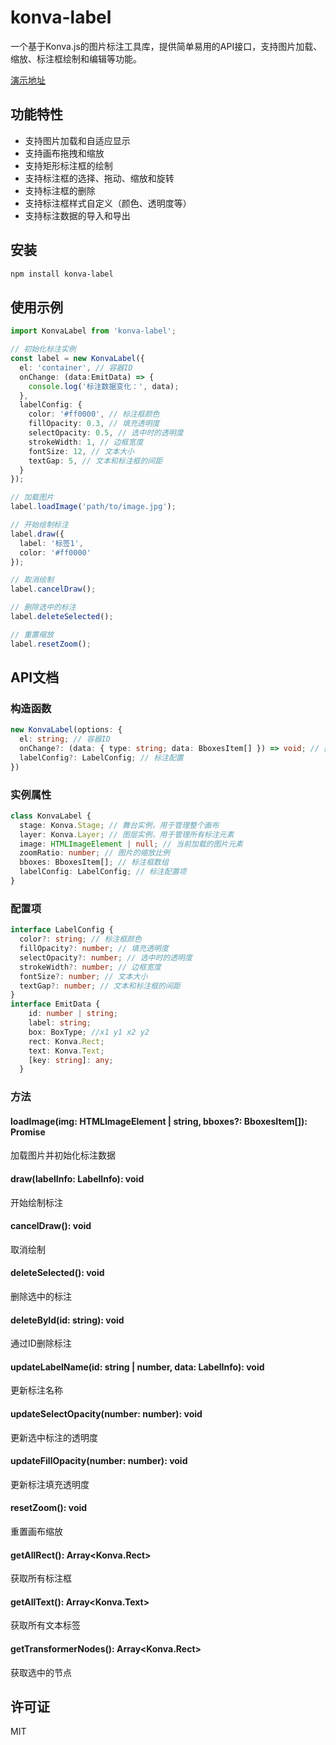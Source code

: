 # konva-label

一个基于Konva.js的图片标注工具库，提供简单易用的API接口，支持图片加载、缩放、标注框绘制和编辑等功能。

[演示地址](https://konva-label-demo.pages.dev/#/preview)

## 功能特性

- 支持图片加载和自适应显示
- 支持画布拖拽和缩放
- 支持矩形标注框的绘制
- 支持标注框的选择、拖动、缩放和旋转
- 支持标注框的删除
- 支持标注框样式自定义（颜色、透明度等）
- 支持标注数据的导入和导出

## 安装

```bash
npm install konva-label
```

## 使用示例

```ts
import KonvaLabel from 'konva-label';

// 初始化标注实例
const label = new KonvaLabel({
  el: 'container', // 容器ID
  onChange: (data:EmitData) => {
    console.log('标注数据变化：', data);
  },
  labelConfig: {
    color: '#ff0000', // 标注框颜色
    fillOpacity: 0.3, // 填充透明度
    selectOpacity: 0.5, // 选中时的透明度
    strokeWidth: 1, // 边框宽度
    fontSize: 12, // 文本大小
    textGap: 5, // 文本和标注框的间距
  }
});

// 加载图片
label.loadImage('path/to/image.jpg');

// 开始绘制标注
label.draw({
  label: '标签1',
  color: '#ff0000'
});

// 取消绘制
label.cancelDraw();

// 删除选中的标注
label.deleteSelected();

// 重置缩放
label.resetZoom();
```

## API文档

### 构造函数

```typescript
new KonvaLabel(options: {
  el: string; // 容器ID
  onChange?: (data: { type: string; data: BboxesItem[] }) => void; // 数据变化回调
  labelConfig?: LabelConfig; // 标注配置
})
```

### 实例属性

```typescript
class KonvaLabel {
  stage: Konva.Stage; // 舞台实例，用于管理整个画布
  layer: Konva.Layer; // 图层实例，用于管理所有标注元素
  image: HTMLImageElement | null; // 当前加载的图片元素
  zoomRatio: number; // 图片的缩放比例
  bboxes: BboxesItem[]; // 标注框数组
  labelConfig: LabelConfig; // 标注配置项
}
```

### 配置项

```typescript
interface LabelConfig {
  color?: string; // 标注框颜色
  fillOpacity?: number; // 填充透明度
  selectOpacity?: number; // 选中时的透明度
  strokeWidth?: number; // 边框宽度
  fontSize?: number; // 文本大小
  textGap?: number; // 文本和标注框的间距
}
interface EmitData {
    id: number | string;
    label: string;
    box: BoxType; //x1 y1 x2 y2
    rect: Konva.Rect;
    text: Konva.Text;
    [key: string]: any;
  }
```

### 方法

#### loadImage(img: HTMLImageElement | string, bboxes?: BboxesItem[]): Promise<string>
加载图片并初始化标注数据

#### draw(labelInfo: LabelInfo): void
开始绘制标注

#### cancelDraw(): void
取消绘制

#### deleteSelected(): void
删除选中的标注

#### deleteById(id: string): void
通过ID删除标注

#### updateLabelName(id: string | number, data: LabelInfo): void
更新标注名称

#### updateSelectOpacity(number: number): void
更新选中标注的透明度

#### updateFillOpacity(number: number): void
更新标注填充透明度

#### resetZoom(): void
重置画布缩放

#### getAllRect(): Array<Konva.Rect>
获取所有标注框

#### getAllText(): Array<Konva.Text>
获取所有文本标签

#### getTransformerNodes(): Array<Konva.Rect>
获取选中的节点

## 许可证

MIT